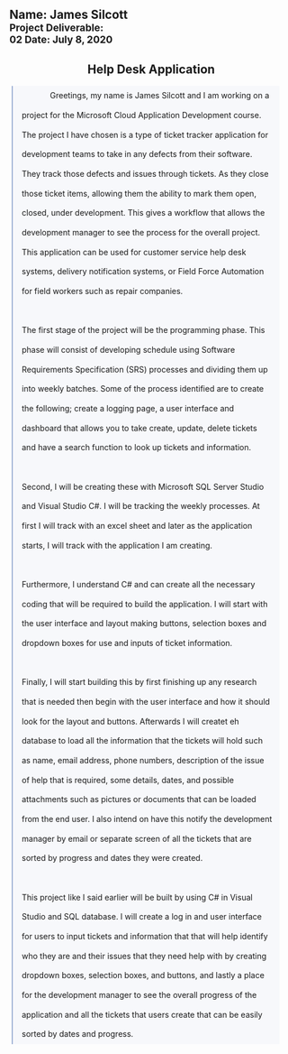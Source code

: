 ## Name: James Silcott<br><sup>Project Deliverable:<br>02 Date: July 8, 2020</sup>

## <div align="center">Help Desk Application
<style>
	p 	{        
		background-color: #F7F8FB;
        border-left: 2px solid #9CAFD4;
        margin: 0 24px 0 4px;
        padding: 0 12px 0 16px;
		text-indent: 50px;
		line-height: 26pt
		}
	
</style>

<p>Greetings, my name is James Silcott and I am working on a project for the 
Microsoft Cloud Application Development course.  The project I have chosen 
is a type of ticket tracker application for development teams to take in any 
defects from their software.  They track those defects and issues through 
tickets.  As they close those ticket items, allowing them the ability to 
mark them open, closed, under development.  This gives a workflow that 
allows the development manager to see the process for the overall project. 
This application can be used for customer service help desk systems, 
delivery notification systems, or Field Force Automation for field workers 
such as repair companies. 
<br><br>The first stage of the project will be the programming phase.  This 
phase will consist of developing schedule using Software Requirements  
Specification (SRS) processes and dividing them up into weekly batches.  
Some of the process identified are to create the following; create a logging 
page, a user interface and dashboard that allows you to take create, update, 
delete tickets and have a search function to look up tickets and information.  
<br><br>Second, I will be creating these with Microsoft SQL Server Studio 
and Visual Studio C#.  I will be tracking the weekly processes.  At first I 
will track with an excel sheet and later as the application starts, I will 
track with the application I am creating.  
<br><br>Furthermore, I understand C# and can create all the necessary coding 
that will be required to build the application.  I will start with the user 
interface and layout making buttons, selection boxes and dropdown boxes for 
use and inputs of ticket information.
<br><br>Finally, I will start building this by first finishing up any 
research that is needed then begin with the user interface and how it should 
look for the layout and buttons.  Afterwards I will createt eh database to 
load all the information that the tickets will hold such as name, email 
address, phone numbers, description of the issue of help that is required, 
some details, dates, and possible attachments  such as pictures or documents 
that can be loaded from the end user.  I also intend on have this notify the 
development manager by email or separate screen of all the tickets that are 
sorted by progress and dates they were created.
<br><br>This project like I said earlier will be built by using C# in Visual 
Studio and SQL database.  I will create a log in and user interface for 
users to input tickets and information that that will help identify who they 
are and their issues that they need help with by creating dropdown boxes, 
selection boxes, and buttons, and lastly a place for the development manager 
to see the overall progress of the application and all the tickets that 
users create that can be easily sorted by dates and progress.  
</p>